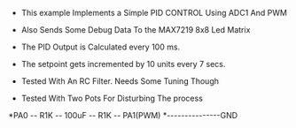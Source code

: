 * This example Implements a Simple PID CONTROL Using ADC1 And PWM
* Also Sends Some Debug Data To the MAX7219 8x8 Led Matrix	 
* The PID Output is Calculated  every 100 ms.
* The setpoint gets incremented by 10 units every 7 secs.


* Tested With An RC Filter. Needs Some Tuning Though
* Tested With Two Pots For Disturbing The process    		

*PA0 -- R1K -- 100uF -- R1K -- PA1(PWM) 
*---------------GND	

